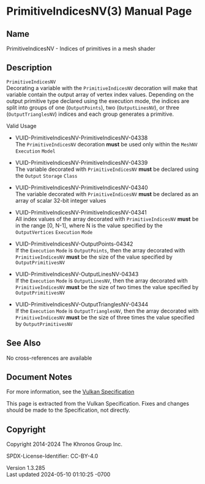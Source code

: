 # PrimitiveIndicesNV(3) Manual Page

## Name

PrimitiveIndicesNV - Indices of primitives in a mesh shader



## <a href="#_description" class="anchor"></a>Description

`PrimitiveIndicesNV`  
Decorating a variable with the `PrimitiveIndicesNV` decoration will make
that variable contain the output array of vertex index values. Depending
on the output primitive type declared using the execution mode, the
indices are split into groups of one (`OutputPoints`), two
(`OutputLinesNV`), or three (`OutputTrianglesNV`) indices and each group
generates a primitive.

Valid Usage

- <a href="#VUID-PrimitiveIndicesNV-PrimitiveIndicesNV-04338"
  id="VUID-PrimitiveIndicesNV-PrimitiveIndicesNV-04338"></a>
  VUID-PrimitiveIndicesNV-PrimitiveIndicesNV-04338  
  The `PrimitiveIndicesNV` decoration **must** be used only within the
  `MeshNV` `Execution` `Model`

- <a href="#VUID-PrimitiveIndicesNV-PrimitiveIndicesNV-04339"
  id="VUID-PrimitiveIndicesNV-PrimitiveIndicesNV-04339"></a>
  VUID-PrimitiveIndicesNV-PrimitiveIndicesNV-04339  
  The variable decorated with `PrimitiveIndicesNV` **must** be declared
  using the `Output` `Storage` `Class`

- <a href="#VUID-PrimitiveIndicesNV-PrimitiveIndicesNV-04340"
  id="VUID-PrimitiveIndicesNV-PrimitiveIndicesNV-04340"></a>
  VUID-PrimitiveIndicesNV-PrimitiveIndicesNV-04340  
  The variable decorated with `PrimitiveIndicesNV` **must** be declared
  as an array of scalar 32-bit integer values

- <a href="#VUID-PrimitiveIndicesNV-PrimitiveIndicesNV-04341"
  id="VUID-PrimitiveIndicesNV-PrimitiveIndicesNV-04341"></a>
  VUID-PrimitiveIndicesNV-PrimitiveIndicesNV-04341  
  All index values of the array decorated with `PrimitiveIndicesNV`
  **must** be in the range \[0, N-1\], where N is the value specified by
  the `OutputVertices` `Execution` `Mode`

- <a href="#VUID-PrimitiveIndicesNV-OutputPoints-04342"
  id="VUID-PrimitiveIndicesNV-OutputPoints-04342"></a>
  VUID-PrimitiveIndicesNV-OutputPoints-04342  
  If the `Execution` `Mode` is `OutputPoints`, then the array decorated
  with `PrimitiveIndicesNV` **must** be the size of the value specified
  by `OutputPrimitivesNV`

- <a href="#VUID-PrimitiveIndicesNV-OutputLinesNV-04343"
  id="VUID-PrimitiveIndicesNV-OutputLinesNV-04343"></a>
  VUID-PrimitiveIndicesNV-OutputLinesNV-04343  
  If the `Execution` `Mode` is `OutputLinesNV`, then the array decorated
  with `PrimitiveIndicesNV` **must** be the size of two times the value
  specified by `OutputPrimitivesNV`

- <a href="#VUID-PrimitiveIndicesNV-OutputTrianglesNV-04344"
  id="VUID-PrimitiveIndicesNV-OutputTrianglesNV-04344"></a>
  VUID-PrimitiveIndicesNV-OutputTrianglesNV-04344  
  If the `Execution` `Mode` is `OutputTrianglesNV`, then the array
  decorated with `PrimitiveIndicesNV` **must** be the size of three
  times the value specified by `OutputPrimitivesNV`

## <a href="#_see_also" class="anchor"></a>See Also

No cross-references are available

## <a href="#_document_notes" class="anchor"></a>Document Notes

For more information, see the <a
href="https://registry.khronos.org/vulkan/specs/1.3-extensions/html/vkspec.html#PrimitiveIndicesNV"
target="_blank" rel="noopener">Vulkan Specification</a>

This page is extracted from the Vulkan Specification. Fixes and changes
should be made to the Specification, not directly.

## <a href="#_copyright" class="anchor"></a>Copyright

Copyright 2014-2024 The Khronos Group Inc.

SPDX-License-Identifier: CC-BY-4.0

Version 1.3.285  
Last updated 2024-05-10 01:10:25 -0700
